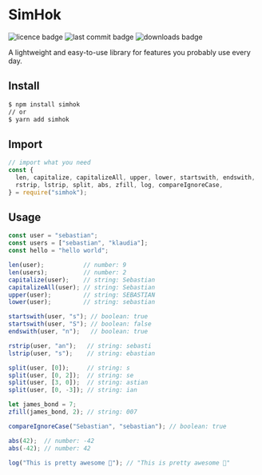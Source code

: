 # SimHok

![licence badge](https://img.shields.io/npm/l/simhok?style=flat)
![last commit badge](https://img.shields.io/github/last-commit/skorotkiewicz/SimHok/main?style=flat)
![downloads badge](https://img.shields.io/npm/dm/simhok?style=flat)

A lightweight and easy-to-use library for features you probably use every day.

## Install

```sh
$ npm install simhok
// or
$ yarn add simhok
```

## Import

```javascript
// import what you need
const {
  len, capitalize, capitalizeAll, upper, lower, startswith, endswith, 
  rstrip, lstrip, split, abs, zfill, log, compareIgnoreCase,
} = require("simhok");
```

## Usage

```javascript
const user = "sebastian";
const users = ["sebastian", "klaudia"];
const hello = "hello world";

len(user);           // number: 9
len(users);          // number: 2
capitalize(user);    // string: Sebastian
capitalizeAll(user); // string: Sebastian
upper(user);         // string: SEBASTIAN
lower(user);         // string: sebastian

startswith(user, "s"); // boolean: true
startswith(user, "S"); // boolean: false
endswith(user, "n");   // boolean: true

rstrip(user, "an");   // string: sebasti
lstrip(user, "s");    // string: ebastian

split(user, [0]);     // string: s
split(user, [0, 2]);  // string: se
split(user, [3, 0]);  // string: astian
split(user, [0, -3]); // string: ian

let james_bond = 7;
zfill(james_bond, 2); // string: 007

compareIgnoreCase("Sebastian", "sebastian"); // boolean: true

abs(42);  // number: -42
abs(-42); // number: 42

log("This is pretty awesome 🎉"); // "This is pretty awesome 🎉"
```
